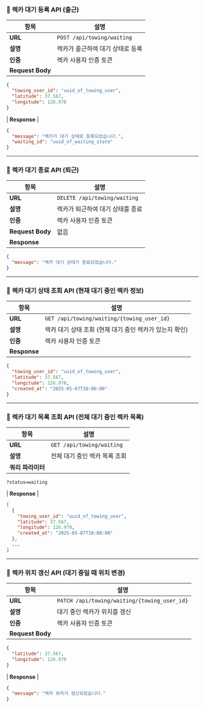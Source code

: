 
### 🚛 **렉카 대기 등록 API** (출근)

| 항목               | 설명                         |
| ---------------- | -------------------------- |
| **URL**          | `POST /api/towing/waiting` |
| **설명**           | 렉카가 출근하여 대기 상태로 등록         |
| **인증**           | 렉카 사용자 인증 토큰               |
| **Request Body** |                            |

```json
{
  "towing_user_id": "uuid_of_towing_user",
  "latitude": 37.567, 
  "longitude": 126.978
}
```

\| **Response** |

```json
{
  "message": "렉카가 대기 상태로 등록되었습니다.",
  "waiting_id": "uuid_of_waiting_state"
}
```

---

### 🚛 **렉카 대기 종료 API** (퇴근)

| 항목               | 설명                           |
| ---------------- | ---------------------------- |
| **URL**          | `DELETE /api/towing/waiting` |
| **설명**           | 렉카가 퇴근하여 대기 상태를 종료           |
| **인증**           | 렉카 사용자 인증 토큰                 |
| **Request Body** | 없음                           |
| **Response**     |                              |

```json
{
  "message": "렉카 대기 상태가 종료되었습니다."
}
```

---

### 🚛 **렉카 대기 상태 조회 API** (현재 대기 중인 렉카 정보)

| 항목           | 설명                                         |
| ------------ | ------------------------------------------ |
| **URL**      | `GET /api/towing/waiting/{towing_user_id}` |
| **설명**       | 렉카 대기 상태 조회 (현재 대기 중인 렉카가 있는지 확인)          |
| **인증**       | 렉카 사용자 인증 토큰                               |
| **Response** |                                            |

```json
{
  "towing_user_id": "uuid_of_towing_user",
  "latitude": 37.567, 
  "longitude": 126.978,
  "created_at": "2025-05-07T10:00:00"
}
```

---

### 🚛 **렉카 대기 목록 조회 API** (전체 대기 중인 렉카 목록)

| 항목          | 설명                        |
| ----------- | ------------------------- |
| **URL**     | `GET /api/towing/waiting` |
| **설명**      | 전체 대기 중인 렉카 목록 조회         |
| **쿼리 파라미터** |                           |

```http
?status=waiting
```

\| **Response** |

```json
[
  {
    "towing_user_id": "uuid_of_towing_user",
    "latitude": 37.567,
    "longitude": 126.978,
    "created_at": "2025-05-07T10:00:00"
  },
  ...
]
```

---

### 🚛 **렉카 위치 갱신 API** (대기 중일 때 위치 변경)

| 항목               | 설명                                           |
| ---------------- | -------------------------------------------- |
| **URL**          | `PATCH /api/towing/waiting/{towing_user_id}` |
| **설명**           | 대기 중인 렉카가 위치를 갱신                             |
| **인증**           | 렉카 사용자 인증 토큰                                 |
| **Request Body** |                                              |

```json
{
  "latitude": 37.567, 
  "longitude": 126.978
}
```

\| **Response** |

```json
{
  "message": "렉카 위치가 갱신되었습니다."
}
```

